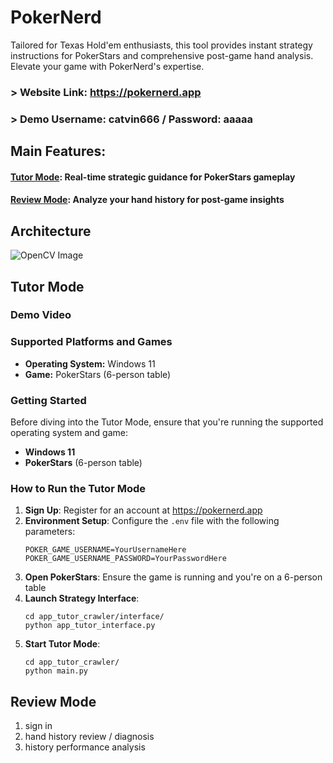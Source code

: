 # PokerNerd
Tailored for Texas Hold'em  enthusiasts, this tool provides instant strategy instructions for PokerStars and comprehensive post-game hand analysis. Elevate your game with PokerNerd's expertise.

### > Website Link: https://pokernerd.app
###  > Demo Username: catvin666 / Password: aaaaa

## Main Features:
#### [Tutor Mode](#tutor-mode): Real-time strategic guidance for PokerStars gameplay
#### [Review Mode](#review-mode): Analyze your hand history for post-game insights

## Architecture
![OpenCV Image](https://catvin-bucket-stylish.s3.ap-southeast-2.amazonaws.com/Copy+of+PokerNerd.jpg)

## Tutor Mode

### Demo Video

### Supported Platforms and Games

- **Operating System:** Windows 11
- **Game:** PokerStars (6-person table)

### Getting Started

Before diving into the Tutor Mode, ensure that you're running the supported operating system and game:

- **Windows 11**
- **PokerStars** (6-person table) 

### How to Run the Tutor Mode

1. **Sign Up**: Register for an account at https://pokernerd.app
2. **Environment Setup**: Configure the `.env` file with the following parameters:
   ```
   POKER_GAME_USERNAME=YourUsernameHere
   POKER_GAME_USERNAME_PASSWORD=YourPasswordHere
   ```
3. **Open PokerStars**: Ensure the game is running and you're on a 6-person table
4. **Launch Strategy Interface**:
   ```
   cd app_tutor_crawler/interface/
   python app_tutor_interface.py
   ```
5. **Start Tutor Mode**:
   ```
   cd app_tutor_crawler/
   python main.py
   ```

## Review Mode
1. sign in
2. hand history review / diagnosis
3. history performance analysis